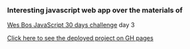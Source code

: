 ### Interesting javascript web app over the materials of 
[Wes Bos JavaScript 30 days challenge](https://www.youtube.com/watch?v=AHLNzv13c2I&list=PLu8EoSxDXHP6CGK4YVJhL_VWetA865GOH&index=3) 
day 3

[Click here to see the deployed project on GH pages](https://hacking-nassa-with-html.github.io/3_JavaScript_30_days_challenge/) 